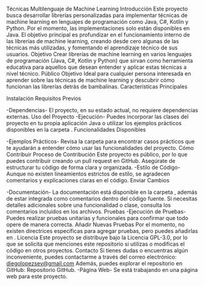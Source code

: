 Técnicas Multilenguaje de Machine Learning
Introducción
Este proyecto busca desarrollar librerías personalizadas para implementar técnicas de machine learning en lenguajes de programación como Java, C#, Kotlin y Python. Por el momento, las implementaciones solo están disponibles en Java.
El objetivo principal es profundizar en el funcionamiento interno de las librerías de machine learning, creando desde cero algunas de las técnicas más utilizadas, y fomentando el aprendizaje técnico de sus usuarios.
Objetivo
Crear librerías de machine learning en varios lenguajes de programación (Java, C#, Kotlin y Python) que sirvan como herramienta educativa para aquellos que desean entender y aplicar estas técnicas a nivel técnico.
Público Objetivo
Ideal para cualquier persona interesada en aprender sobre las técnicas de machine learning y descubrir cómo funcionan las librerías detrás de bambalinas.
Características Principales

Instalación
Requisitos Previos



-Dependencias-
El proyecto, en su estado actual, no requiere dependencias externas.
Uso del Proyecto
-Ejecución-
Puedes incorporar las clases del proyecto en tu propia aplicación Java o utilizar los ejemplos prácticos disponibles en la carpeta .
Funcionalidades Disponibles

-Ejemplos Prácticos-
Revisa la carpeta  para encontrar casos prácticos que te ayudarán a entender cómo usar las funcionalidades del proyecto.
Cómo Contribuir
Proceso de Contribución
Este proyecto es público, por lo que puedes contribuir creando un pull request en GitHub. Asegúrate de estructurar tu código de forma clara y organizada.
-Estilo de Código-
Aunque no existen lineamientos estrictos de estilo, se agradecen comentarios y explicaciones claras en el código.
Enviar Cambios

-Documentación-
La documentación está disponible en la carpeta , además de estar integrada como comentarios dentro del código fuente.
Si necesitas detalles adicionales sobre una funcionalidad o clase, consulta los comentarios incluidos en los archivos.
Pruebas
-Ejecución de Pruebas-
Puedes realizar pruebas unitarias y funcionales para confirmar que todo opere de manera correcta.
Añadir Nuevas Pruebas
Por el momento, no existen directrices específicas para agregar pruebas, pero puedes añadirlas en .
Licencia
Este proyecto se distribuye bajo la Licencia GPL-3.0, por lo que se solicita que menciones este repositorio si utilizas o modificas el código en otros proyectos.
Contacto
Si tienes dudas o encuentras algún inconveniente, puedes contactarme a través del correo electrónico: diegolopezsev@gmail.com
Además, puedes explorar el repositorio en GitHub: Repositorio GitHub.
-Página Web-
Se está trabajando en una página web para este proyecto.
